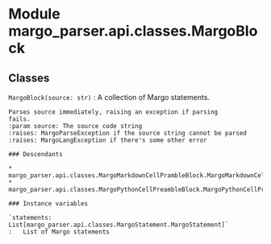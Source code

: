 Module margo_parser.api.classes.MargoBlock
==========================================

Classes
-------

`MargoBlock(source: str)`
:   A collection of Margo statements.
    
    Parses source immediately, raising an exception if parsing
    fails.
    :param source: The source code string
    :raises: MargoParseException if the source string cannot be parsed
    :raises: MargoLangException if there's some other error

    ### Descendants

    * margo_parser.api.classes.MargoMarkdownCellPrambleBlock.MargoMarkdownCellPreambleBlock
    * margo_parser.api.classes.MargoPythonCellPreambleBlock.MargoPythonCellPreambleBlock

    ### Instance variables

    `statements: List[margo_parser.api.classes.MargoStatement.MargoStatement]`
    :   List of Margo statements